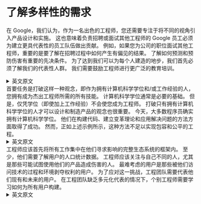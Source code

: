 # 了解多样性的需求
在 Google，我们认为，作为一名出色的工程师，您还需要专注于将不同的视角引入产品设计和实施。 这也意味着负责招聘或面试其他工程师的 Google 员工必须为建立更具代表性的员工队伍做出贡献。 例如，如果您为公司的职位面试其他工程师，重要的是要了解在招聘过程中如何产生有偏见的结果。 了解如何预测和预防伤害有重要的先决条件。 为了达到我们可以为每个人建造的地步，我们首先必须了解我们的代表性人群。 我们需要鼓励工程师进行更广泛的教育培训。
<details> <summary>英文原文</summary><div style="border:1px solid #eee;padding:5px;background-color:#F2F2F2">
At Google, we believe that being an exceptional engineer requires that you also focus on bringing diverse perspectives into product design and implementation. It also means that Googlers responsible for hiring or interviewing other engineers must con‐ tribute to building a more representative workforce. For example, if you interview other engineers for positions at your company, it is important to learn how biased outcomes happen in hiring. There are significant prerequisites for understanding how to anticipate harm and prevent it. To get to the point where we can build for everyone, we first must understand our representative populations. We need to encourage engineers to have a wider scope of educational training.
</div></details>
首要任务是打破这样一种观念，即作为拥有计算机科学学位和/或工作经验的人，您拥有成为杰出工程师所需的所有技能。 计算机科学学位通常是必要的基础。 但是，仅凭学位（即使加上工作经验）不会使您成为工程师。 打破只有拥有计算机科学学位的人才可以设计和制造产品的观念也很重要。 今天，大多数程序员确实拥有计算机科学学位。 他们在构建代码、建立变革理论和应用解决问题的方法方面取得了成功。 然而，正如上述示例所示，这种方法不足以实现包容和公平的工程。
<details> <summary>英文原文</summary><div style="border:1px solid #eee;padding:5px;background-color:#F2F2F2">
The first order of business is to disrupt the notion that as a person with a computer science degree and/or work experience, you have all the skills you need to become an exceptional engineer. A computer science degree is often a necessary foundation. However, the degree alone (even when coupled with work experience) will not make you an engineer. It is also important to disrupt the idea that only people with computer science degrees can design and build products. Today, most programmers do have a computer science degree; they are successful at building code, establishing theories of change, and applying methodologies for problem solving. However, as the aforementioned examples demonstrate, this approach is insufficient for inclusive and equitable engineering.
</div></details>
工程师应该首先将所有工作集中在他们寻求影响的完整生态系统的框架内。 至少，他们需要了解用户的人口统计数据。 工程师应该关注与自己不同的人，尤其是那些可能试图使用他们的产品造成伤害的人。 最难考虑的用户是那些被他们访问技术的过程和环境剥夺权利的用户。 为了应对这一挑战，工程团队需要代表他们现有和未来的用户。 在工程团队缺乏多元化代表的情况下，个别工程师需要学习如何为所有用户构建。
<details> <summary>英文原文</summary><div style="border:1px solid #eee;padding:5px;background-color:#F2F2F2">
Engineers should begin by focusing all work within the framing of the complete eco‐ system they seek to influence. At minimum, they need to understand the population demographics of their users. Engineers should focus on people who are different than themselves, especially people who might attempt to use their products to cause harm. The most difficult users to consider are those who are disenfranchised by the pro‐ cesses and the environment in which they access technology. To address this challenge, engineering teams need to be representative of their existing and future users. In the absence of diverse representation on engineering teams, individual engineers need to learn how to build for all users.
</div></details>
